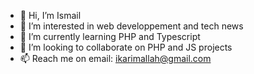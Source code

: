 - 👋 Hi, I’m Ismail
- 👀 I’m interested in web developpement and tech news
- 🌱 I’m currently learning PHP and Typescript 
- 💞️ I’m looking to collaborate on PHP and JS projects
- 📫 Reach me on email: ikarimallah@gmail.com

<!---
ismail-karim/ismail-karim is a ✨ special ✨ repository because its `README.md` (this file) appears on your GitHub profile.
You can click the Preview link to take a look at your changes.
--->
